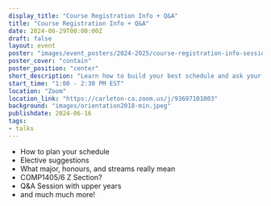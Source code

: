 ```yaml
---
display_title: "Course Registration Info + Q&A"
title: "Course Registration Info + Q&A"
date: 2024-06-29T00:00:00Z
draft: false
layout: event
poster: "images/event_posters/2024-2025/course-registration-info-session.jpg"
poster_cover: "contain"
poster_position: "center"
short_description: "Learn how to build your best schedule and ask your burning questions!"
start_time: "1:00 - 2:30 PM EST"
location: "Zoom"
location_link: "https://carleton-ca.zoom.us/j/93697101003"
background: "images/orientation2018-min.jpeg"
publishdate: 2024-06-16
tags:
- talks
---
```

* How to plan your schedule
* Elective suggestions
* What major, honours, and streams really mean
* COMP1405/6 Z Section?
* Q&A Session with upper years
* and much much more!
